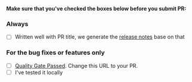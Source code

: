 **Make sure that you've checked the boxes below before you submit PR:**

### Always

- [ ] Written well with PR title, we generate the [release notes](https://github.com/jenkins-zh/jenkins-cli/releases) base on that

### For the bug fixes or features only

- [ ] [Quality Gate Passed](https://sonarcloud.io/dashboard?id=jenkins-zh_jenkins-cli). Change this URL to your PR.
- [ ] I've tested it locally
